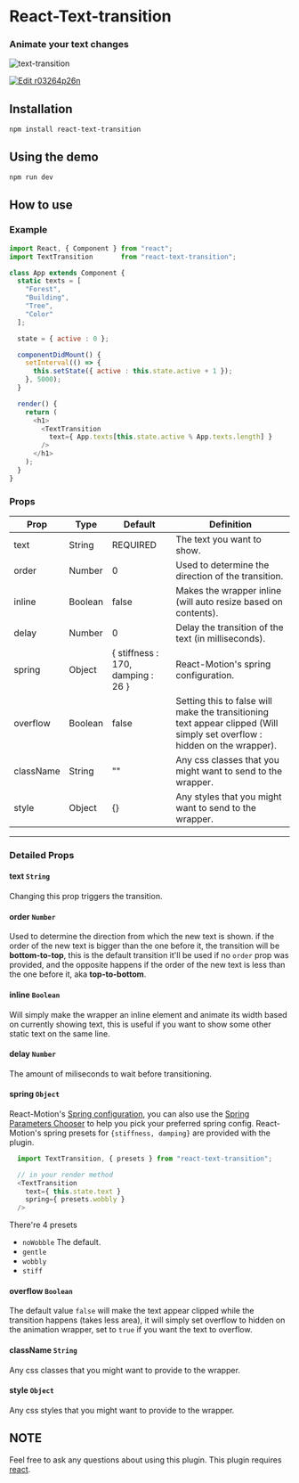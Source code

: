 # React-Text-transition
### Animate your text changes

![text-transition](https://raw.githubusercontent.com/WinterCore/react-text-transition/master/example-gifs/example.gif)

[![Edit r03264p26n](https://codesandbox.io/static/img/play-codesandbox.svg)](https://codesandbox.io/s/r03264p26n?view=preview)
## Installation
```npm install react-text-transition```
## Using the demo
```npm run dev```
## How to use

### Example
```javascript
import React, { Component } from "react";
import TextTransition       from "react-text-transition";

class App extends Component {
  static texts = [
    "Forest",
    "Building",
    "Tree",
    "Color"
  ];

  state = { active : 0 };

  componentDidMount() {
    setInterval(() => {
      this.setState({ active : this.state.active + 1 });
    }, 5000);
  }

  render() {
    return (
      <h1>
        <TextTransition
          text={ App.texts[this.state.active % App.texts.length] }
        />
      </h1>
    );
  }
}
```

### Props
| Prop | Type | Default | Definition |
| --- | --- | --- | --- |
| text | String | REQUIRED | The text you want to show. |
| order | Number | 0 | Used to determine the direction of the transition. |
| inline | Boolean | false | Makes the wrapper inline (will auto resize based on contents). |
| delay | Number | 0 | Delay the transition of the text (in milliseconds). |
| spring | Object | { stiffness : 170, damping : 26 } | React-Motion's spring configuration. |
| overflow | Boolean | false | Setting this to false will make the transitioning text appear clipped (Will simply set overflow : hidden on the wrapper). |
| className | String | "" | Any css classes that you might want to send to the wrapper. |
| style | Object | {} | Any styles that you might want to send to the wrapper. |

___

### Detailed Props
#### text ```String```
Changing this prop triggers the transition.
#### order ```Number```
Used to determine the direction from which the new text is shown.
if the order of the new text is bigger than the one before it, the transition will be **bottom-to-top**,
this is the default transition it'll be used if no ```order``` prop was provided,
and the opposite happens if the order of the new text is less than the one before it, aka **top-to-bottom**.
#### inline ```Boolean```
Will simply make the wrapper an inline element and animate its width based on currently showing text, this is useful if you want to show some other static text on the same line.
#### delay ```Number```
The amount of miliseconds to wait before transitioning.
#### spring ```Object```
React-Motion's [Spring configuration](https://github.com/chenglou/react-motion#helpers), you can also use the [Spring Parameters Chooser](http://chenglou.github.io/react-motion/demos/demo5-spring-parameters-chooser) to help you pick your preferred spring config.
React-Motion's spring presets for ```{stiffness, damping}``` are provided with the plugin.
```javascript
  import TextTransition, { presets } from "react-text-transition";

  // in your render method
  <TextTransition
    text={ this.state.text }
    spring={ presets.wobbly }
  />
```
There're 4 presets
* ```noWobble``` The default.
* ```gentle```
* ```wobbly```
* ```stiff```
#### overflow ```Boolean```
The default value ```false``` will make the text appear clipped while the transition happens (takes less area), it will simply set overflow to hidden on the animation wrapper, set to ```true``` if you want the text to overflow.
#### className ```String```
Any css classes that you might want to provide to the wrapper.
#### style ```Object```
Any css styles that you might want to provide to the wrapper.

## NOTE
Feel free to ask any questions about using this plugin.
This plugin requires [react](https://www.npmjs.com/package/react).
